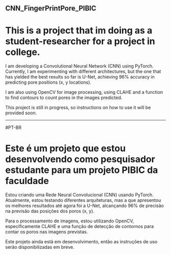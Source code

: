 ## CNN_FingerPrintPore_PIBIC

# This is a project that im doing as a student-researcher for a project in college.

I am developing a Convolutional Neural Network (CNN) using PyTorch. Currently, I am experimenting with different architectures, but the one that has yielded the best results so far is U-Net, achieving 96% accuracy in predicting pore positions (x, y locations).

I am also using OpenCV for image processing, using CLAHE and a function to find contours to count pores in the images predicted.

This project is still in progress, so instructions on how to use it will be provided soon.


---
#PT-BR

# Este é um projeto que estou desenvolvendo como pesquisador estudante para um projeto PIBIC da faculdade

Estou criando uma Rede Neural Convolucional (CNN) usando PyTorch. Atualmente, estou testando diferentes arquiteturas, mas a que apresentou os melhores resultados até agora foi a U-Net, alcançando 96% de precisão na previsão das posições dos poros (x, y).

Para o processamento de imagens, estou utilizando OpenCV, especificamente CLAHE e uma função de detecção de contornos para contar os poros nas imagens previstas.

Este projeto ainda está em desenvolvimento, então as instruções de uso serão disponibilizadas em breve.